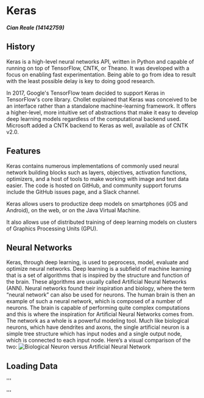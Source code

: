 Keras
=======================
***Cian Reale (14142759)***

## History
Keras is a high-level neural networks API, written in Python and capable of running on top of TensorFlow, CNTK, or Theano. It was developed with a focus on enabling fast experimentation. Being able to go from idea to result with the least possible delay is key to doing good research.

In 2017, Google's TensorFlow team decided to support Keras in TensorFlow's core library. Chollet explained that Keras was conceived to be an interface rather than a standalone machine-learning framework. It offers a higher-level, more intuitive set of abstractions that make it easy to develop deep learning models regardless of the computational backend used. Microsoft added a CNTK backend to Keras as well, available as of CNTK v2.0. 

## Features

Keras contains numerous implementations of commonly used neural network building blocks such as layers, objectives, activation functions, optimizers, and a host of tools to make working with image and text data easier. The code is hosted on GitHub, and community support forums include the GitHub issues page, and a Slack channel.

Keras allows users to productize deep models on smartphones (iOS and Android), on the web, or on the Java Virtual Machine.

It also allows use of distributed training of deep learning models on clusters of Graphics Processing Units (GPU).

## Neural Networks
Keras, through deep learning, is used to peprocess, model, evaluate and optimize neural networks. Deep learning is a subfield of machine learning that is a set of algorithms that is inspired by the structure and function of the brain. These algorithms are usually called Artificial Neural Networks (ANN). Neural networks found their inspiration and biology, where the term “neural network” can also be used for neurons. The human brain is then an example of such a neural network, which is composed of a number of neurons. The brain is capable of performing quite complex computations and this is where the inspiration for Artificial Neural Networks comes from. The network as a whole is a powerful modeling tool. Much like biological neurons, which have dendrites and axons, the single artificial neuron is a simple tree structure which has input nodes and a single output node, which is connected to each input node. Here’s a visual comparison of the two:
![Biological Neuron versus Artificial Neural Network](https://s3.amazonaws.com/assets.datacamp.com/blog_assets/Keras+Python+Tutorial/content_content_neuron.png)

## Loading Data
'''

'''

